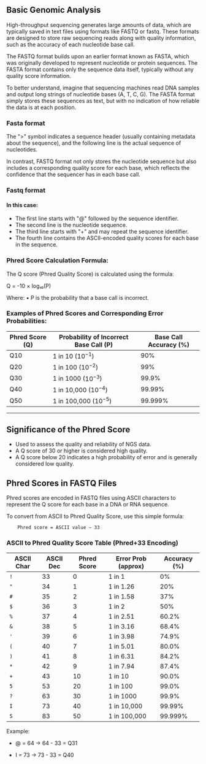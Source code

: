 ## Basic Genomic Analysis 

High-throughput sequencing generates large amounts of data, which are typically saved in text files using formats like FASTQ or fastq. These formats are designed to store raw sequencing reads along with quality information, such as the accuracy of each nucleotide base call. 

The FASTQ format builds upon an earlier format known as FASTA, which was originally developed to represent nucleotide or protein sequences. The FASTA format contains only the sequence data itself, typically without any quality score information. 

To better understand, imagine that sequencing machines read DNA samples and output long strings of nucleotide bases (A, T, C, G). The FASTA format simply stores these sequences as text, but with no indication of how reliable the data is at each position. 

### Fasta format 

The ">" symbol indicates a sequence header (usually containing metadata about the sequence), and the following line is the actual sequence of nucleotides. 

In contrast, FASTQ format not only stores the nucleotide sequence but also includes a corresponding quality score for each base, which reflects the confidence that the sequencer has in each base call. 

### Fastq format 

#### In this case:

- The first line starts with "@" followed by the sequence identifier.
- The second line is the nucleotide sequence.
- The third line starts with "+" and may repeat the sequence identifier.
- The fourth line contains the ASCII-encoded quality scores for each base in the sequence.

### Phred Score Calculation Formula:

The Q score (Phred Quality Score) is calculated using the formula:

Q = -10 × log₁₀(P)

Where:
	•	P is the probability that a base call is incorrect.

### Examples of Phred Scores and Corresponding Error Probabilities:

| Phred Score (Q) | Probability of Incorrect Base Call (P) | Base Call Accuracy (%) |
|---------|-------------|---------|
| Q10 | 1 in 10 ($10^{-1}$) | 90% |
| Q20 | 1 in 100 ($10^{-2}$) | 99% |
| Q30 | 1 in 1000 ($10^{-3}$) | 99.9% |
| Q40 | 1 in 10,000 ($10^{-4}$) | 99.99% |
| Q50 | 1 in 100,000 ($10^{-5}$) | 99.999% |

---

## Significance of the Phred Score
- Used to assess the quality and reliability of NGS data.
- A Q score of 30 or higher is considered high quality.
- A Q score below 20 indicates a high probability of error and is generally considered low quality.

## Phred Scores in FASTQ Files
Phred scores are encoded in FASTQ files using ASCII characters to represent the Q score for each base in a DNA or RNA sequence.

To convert from ASCII to Phred Quality Score, use this simple formula:

        Phred score = ASCII value − 33

### ASCII to Phred Quality Score Table (Phred+33 Encoding)

| ASCII Char | ASCII Dec | Phred Score | Error Prob (approx)        | Accuracy (%) |
|------------|------------|-------------|-----------------------------|---------------|
| `!`        | 33         | 0           | 1 in 1                      | 0%            |
| `"`        | 34         | 1           | 1 in 1.26                   | 20%           |
| `#`        | 35         | 2           | 1 in 1.58                   | 37%           |
| `$`        | 36         | 3           | 1 in 2                      | 50%           |
| `%`        | 37         | 4           | 1 in 2.51                   | 60.2%         |
| `&`        | 38         | 5           | 1 in 3.16                   | 68.4%         |
| `'`        | 39         | 6           | 1 in 3.98                   | 74.9%         |
| `(`        | 40         | 7           | 1 in 5.01                   | 80.0%         |
| `)`        | 41         | 8           | 1 in 6.31                   | 84.2%         |
| `*`        | 42         | 9           | 1 in 7.94                   | 87.4%         |
| `+`        | 43         | 10          | 1 in 10                    | 90.0%         |
| `5`        | 53         | 20          | 1 in 100                   | 99.0%         |
| `?`        | 63         | 30          | 1 in 1000                  | 99.9%         |
| `I`        | 73         | 40          | 1 in 10,000                | 99.99%        |
| `S`        | 83         | 50          | 1 in 100,000              | 99.999%       |

Example:

- @ = 64 → 64 - 33 = Q31

- I = 73 → 73 - 33 = Q40
